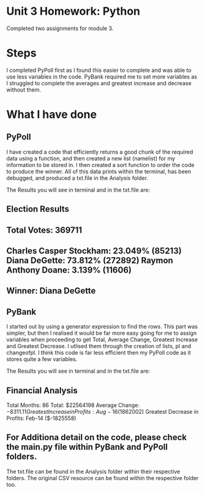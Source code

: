 # Unit 3 Homework: Python

Completed two assignments for module 3. 

# Steps

I completed PyPoll first as I found this easier to complete and was able to use less variables in the code. 
PyBank required me to set more variables as I struggled to complete the averages and greatest increase and decrease without them.


# What I have done 
## PyPoll
I have created a code that efficiently returns a good chunk of the required data using a function, and then created a new list (namelist) for my information to be stored in.
I then created a sort function to order the code to produce the winner. 
All of this data prints within the terminal, has been debugged, and produced a txt.file in the Analysis folder. 

The Results you will see in terminal and in the txt.file are: 

Election Results
  -------------------------
  Total Votes: 369711
  -------------------------
  Charles Casper Stockham: 23.049% (85213)
  Diana DeGette: 73.812% (272892)
  Raymon Anthony Doane: 3.139% (11606)
  -------------------------
  Winner: Diana DeGette
  -------------------------


## PyBank 

I started out by using a generator expression to find the rows.
This part was simpler, but then I realised it would be far more easy going for me to assign variables when proceeding to get Total, Average Change, Greatest Increase and Greatest Decrease. I utlised them through the creation of lists, pl and changeofpl.
I think this code is far less efficient then my PyPoll code as it stores quite a few variables. 

The Results you will see in terminal and in the txt.file are:

  Financial Analysis
  ----------------------------
  Total Months: 86
  Total: $22564198
  Average Change: $-8311.11
  Greatest Increase in Profits: Aug-16 ($1862002)
  Greatest Decrease in Profits: Feb-14 ($-1825558)
  
## For Additiona detail on the code, please check the main.py file within PyBank and PyPoll folders. 
The txt.file can be found in the Analysis folder within their respective folders.
The original CSV resource can be found within the respective folder too. 



